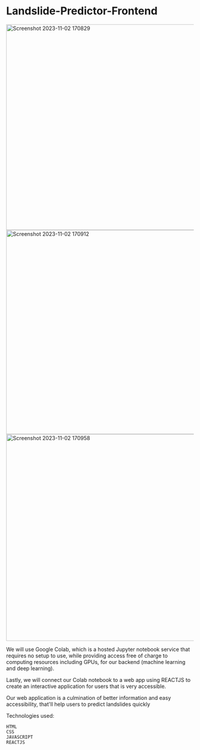 # Landslide-Predictor-Frontend
<img width="551" alt="Screenshot 2023-11-02 170829" src="https://github.com/aashi1710/Landslide-Predictor-Frontend/assets/98670263/faf452e7-df27-4c42-9774-7486507184d9">
<img width="547" alt="Screenshot 2023-11-02 170912" src="https://github.com/aashi1710/Landslide-Predictor-Frontend/assets/98670263/f0b3be5e-250d-4d4e-a24f-efe2688336ae">
<img width="554" alt="Screenshot 2023-11-02 170958" src="https://github.com/aashi1710/Landslide-Predictor-Frontend/assets/98670263/3e6fc6a4-8180-4817-a003-a3716d32bc01">


We will use Google Colab, which is a hosted Jupyter notebook service that requires no setup to use, while providing access free of charge to computing resources including GPUs, for our backend (machine learning and deep learning).

Lastly, we will connect our Colab notebook to a web app using REACTJS to create an interactive application for users that is very accessible.

Our web application is a culmination of better information and easy accessibility, that'll help users to predict landslides quickly


Technologies used:

    HTML
    CSS
    JAVASCRIPT
    REACTJS
    
